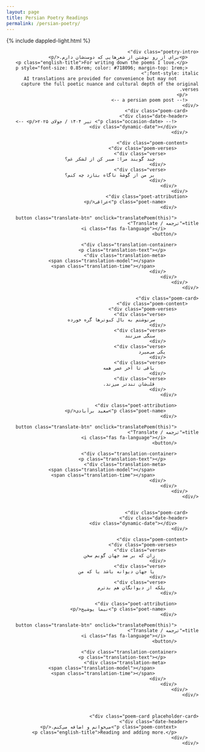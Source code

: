 ```yaml
---
layout: page
title: Persian Poetry Readings
permalink: /persian-poetry/
---
```

{% include dappled-light.html %}

<style>
@import url('https://fonts.googleapis.com/css2?family=Vazirmatn:wght@100..900&family=Noto+Naskh+Arabic:wght@400..700&display=swap');
@import url('https://cdnjs.cloudflare.com/ajax/libs/font-awesome/6.5.1/css/all.min.css');

.poetry-container {
    max-width: 900px;
    margin: 0 auto;
    direction: rtl;
    text-align: right;
}

.page-title {
    display: none;
}

.poetry-intro {
    font-family: 'Vazirmatn', sans-serif;
    font-size: 1rem;
    color: #4a5568;
    margin-bottom: 2rem;
    line-height: 1.6;
    text-align: center;
    direction: rtl;
    padding: 0 1rem;
}

.poem-card {
    border: 1px solid #e2e8f0;
    border-radius: 8px;
    padding: 1.5rem;
    margin: 2rem 0;
    background: #fff;
    box-shadow: 0 2px 6px rgba(0, 0, 0, 0.08);
    transition: all 0.3s ease;
    direction: rtl;
}

.poem-card:hover {
    box-shadow: 0 6px 20px rgba(0, 0, 0, 0.12);
    transform: translateY(-2px);
}

.date-header {
    margin-bottom: 1rem;
    border-bottom: 1px solid #e2e8f0;
    padding-bottom: 0.75rem;
    text-align: center;
}

.occasion-date {
    font-family: 'Vazirmatn', sans-serif;
    font-size: 0.9rem;
    color: #718096;
    margin: 0;
    font-weight: 400;
}

.poem-content {
    margin: 1rem 0;
}

.poem-verses {
    font-family: 'Noto Naskh Arabic', serif;
    font-size: 0.95rem;
    line-height: 1.5;
    color: #2c3e50;
    text-align: center;
    direction: rtl;
    margin: 0.75rem 0;
}

.verse {
    margin: 0.5rem 0;
    padding: 0 0.25rem;
}

.poet-attribution {
    margin-top: 1.5rem;
    padding-top: 1rem;
    border-top: 1px solid #e2e8f0;
    text-align: center;
}

.poet-name {
    font-family: 'Noto Naskh Arabic', serif;
    font-size: 1rem;
    color: #ed8936;
    font-weight: 600;
    margin: 0;
}

.poem-context {
    font-family: 'Vazirmatn', sans-serif;
    font-size: 0.85rem;
    color: #718096;
    margin-top: 0.5rem;
    line-height: 1.5;
    font-style: italic;
}

.english-title {
    font-family: 'Inter', sans-serif;
    font-size: 0.9rem;
    color: #a0aec0;
    margin-top: 0.5rem;
    direction: ltr;
    text-align: center;
    font-style: italic;
}

/* Dark mode styles */
body.dark .poem-card {
    background: #1a202c;
    border-color: #2d3748;
}

body.dark .page-title,
body.dark .poem-verses {
    color: #e2e8f0;
}

body.dark .poetry-intro,
body.dark .occasion-date,
body.dark .poem-context,
body.dark .english-title {
    color: #a0aec0;
}

body.dark .poet-name {
    color: #ed8936;
}

body.dark .date-header,
body.dark .poet-attribution {
    border-color: #2d3748;
}

.placeholder-card {
    text-align: center;
    background: #f7fafc;
    border-style: dashed;
}

body.dark .placeholder-card {
    background: #2d3748;
}

/* Translation features */
.translation-container {
    display: none;
    margin-top: 1rem;
    padding: 1rem;
    background: #f8f9fa;
    border-radius: 6px;
    border-left: 3px solid #ed8936;
    transition: all 0.3s ease;
    direction: ltr;
    text-align: left;
}

.translation-container.expanded {
    display: block;
    border: 1px solid #e2e8f0;
}

.translation-text {
    font-family: 'Inter', sans-serif;
    font-size: 0.95rem;
    line-height: 1.6;
    color: #2c3e50;
    margin: 0;
    font-style: italic;
}

.translation-meta {
    margin-top: 0.75rem;
    padding-top: 0.75rem;
    border-top: 1px solid #e2e8f0;
    font-size: 0.8rem;
    color: #718096;
    display: flex;
    justify-content: space-between;
    align-items: center;
}

.translate-btn {
    background: #ed8936;
    color: white;
    border: none;
    width: 32px;
    height: 32px;
    border-radius: 50%;
    font-size: 14px;
    cursor: pointer;
    transition: all 0.2s ease;
    display: flex;
    align-items: center;
    justify-content: center;
    margin: 1rem auto 0 auto;
    position: relative;
}

.translate-btn i {
    pointer-events: none;
}

.translate-btn:hover {
    background: #dd6b20;
    transform: translateY(-1px) scale(1.05);
}

.translate-btn:disabled {
    background: #a0aec0;
    cursor: not-allowed;
    transform: none;
}

.translate-btn.loading {
    color: transparent;
}

.translate-btn.loading::after {
    content: '';
    position: absolute;
    top: 50%;
    left: 50%;
    width: 16px;
    height: 16px;
    margin: -8px 0 0 -8px;
    border: 2px solid transparent;
    border-top-color: white;
    border-radius: 50%;
    animation: spin 1s linear infinite;
}

/* Advanced Loading Animation */
.loading-overlay {
    position: fixed;
    top: 0;
    left: 0;
    right: 0;
    bottom: 0;
    background: rgba(0, 0, 0, 0.8);
    display: flex;
    flex-direction: column;
    align-items: center;
    justify-content: center;
    z-index: 1000;
    backdrop-filter: blur(4px);
    opacity: 0;
    transition: opacity 0.3s ease;
}

.loading-container {
    text-align: center;
    color: white;
}

.loading-text {
    font-size: 1.2rem;
    margin-bottom: 2rem;
    font-weight: 500;
    opacity: 0.9;
}

.loading-bars {
    display: flex;
    flex-direction: column;
    gap: 8px;
    width: 300px;
}

.loading-bar {
    height: 6px;
    border-radius: 3px;
    overflow: hidden;
    background: rgba(255, 255, 255, 0.1);
}

.loading-bar:nth-child(1) {
    width: 100%;
}

.loading-bar:nth-child(2) {
    width: 85%;
    margin-left: auto;
}

.loading-bar:nth-child(3) {
    width: 70%;
}

.loading-progress {
    height: 100%;
    border-radius: 3px;
    background: linear-gradient(90deg, 
        #ed8936 0%, 
        #f6ad55 25%, 
        #48bb78 50%, 
        #38b2ac 75%, 
        #4299e1 100%
    );
    animation: loading-wave 2s ease-in-out infinite;
    transform-origin: left;
}

.loading-bar:nth-child(1) .loading-progress {
    animation-delay: 0s;
}

.loading-bar:nth-child(2) .loading-progress {
    animation-delay: 0.3s;
}

.loading-bar:nth-child(3) .loading-progress {
    animation-delay: 0.6s;
}

@keyframes loading-wave {
    0% {
        transform: scaleX(0);
        opacity: 0.8;
    }
    50% {
        transform: scaleX(1);
        opacity: 1;
    }
    100% {
        transform: scaleX(0);
        opacity: 0.8;
    }
}

@keyframes spin {
    0% { transform: rotate(0deg); }
    100% { transform: rotate(360deg); }
}

/* Dark mode adjustments for loading */
body.dark .loading-overlay {
    background: rgba(0, 0, 0, 0.9);
}

body.dark .loading-progress {
    background: linear-gradient(90deg, 
        #ed8936 0%, 
        #f6ad55 25%, 
        #68d391 50%, 
        #4fd1c7 75%, 
        #63b3ed 100%
    );
}

/* Responsive loading animation */
@media (max-width: 768px) {
    .loading-bars {
        width: 250px;
    }
    
    .loading-text {
        font-size: 1rem;
    }
}

.dynamic-date {
    font-family: 'Vazirmatn', sans-serif;
    font-size: 0.8rem;
    color: #ed8936;
    margin-top: 0.25rem;
    direction: rtl;
}

/* Dark mode for translation features */
body.dark .translation-container {
    background: #2d3748;
    border-left-color: #ed8936;
}

body.dark .translation-container.expanded {
    border-color: #4a5568;
}

body.dark .translation-text {
    color: #e2e8f0;
}

body.dark .translation-meta {
    border-top-color: #4a5568;
    color: #a0aec0;
}

body.dark .translate-btn {
    background: #ed8936;
}

body.dark .translate-btn:hover {
    background: #dd6b20;
}

/* Responsive design */
@media (max-width: 768px) {
    .poetry-container {
        padding: 0 0.75rem;
    }
    
    .poem-card {
        padding: 1rem;
        margin: 1.5rem 0;
    }
    
    .page-title {
        font-size: 2rem;
    }
    
    .poem-verses {
        font-size: 0.9rem;
        line-height: 1.4;
    }
    
    .poetry-intro {
        padding: 0 0.75rem;
    }
}

/* Print styles */
@media print {
    .poem-card {
        border: 1px solid #ccc;
        box-shadow: none;
        page-break-inside: avoid;
        margin: 1rem 0;
    }
}
</style>

<div class="poetry-container">
    <h1 class="page-title">رونویسی شعر فارسی</h1>
    
    <div class="poetry-intro">
        <p>برای از رو نوشتن از شعرهایی که دوست‌شان دارم.</p>
        <p class="english-title">For writing down the poems I love.</p>
        <p style="font-size: 0.85rem; color: #718096; margin-top: 1rem; font-style: italic;">
            AI translations are provided for convenience but may not capture the full poetic nuance and cultural depth of the original verses.
        </p>
        <!-- a persian poem post -->
    </div>
        <div class="poem-card">
        <div class="date-header">
            <!-- <p class="occasion-date"> تیر ۱۴۰۴ / جولای ۲۰۲۵</p> -->
            <div class="dynamic-date"></div>
        </div>
        
        <div class="poem-content">
            <div class="poem-verses">
                <div class="verse">
                    چند گویند مرا: صبر کن از لشکر غم؟
                </div>
                <div class="verse">
                    بر من از گوشهٔ ناگاه بتازد چه کنم؟
                </div>
            </div>
        </div>
        <div class="poet-attribution">
                <p class="poet-name">عراقی</p>
            </div>
            
            <button class="translate-btn" onclick="translatePoem(this)" title="ترجمه / Translate">
                <i class="fas fa-language"></i>
            </button>
            
            <div class="translation-container">
                <p class="translation-text"></p>
                <div class="translation-meta">
                    <span class="translation-model"></span>
                    <span class="translation-time"></span>
                </div>
            </div>
        </div>
    </div>

    <div class="poem-card">
        <div class="poem-content">
            <div class="poem-verses">
                <div class="verse">
                    سر‌نوشتم به بال کبوتر‌ها گره خورده
                </div>
                <div class="verse">
                    سنگی می‌زنند
                </div>
                <div class="verse">
                یکی می‌میرد
                </div>
                <div class="verse">
                    باقی تا آخر عمر همه
                </div>
                <div class="verse">
                    قلب‌شان تندتر می‌زند.
                </div>
            </div>
            
            <div class="poet-attribution">
                <p class="poet-name">سعید برآبادی</p>
            </div>
            
            <button class="translate-btn" onclick="translatePoem(this)" title="ترجمه / Translate">
                <i class="fas fa-language"></i>
            </button>
            
            <div class="translation-container">
                <p class="translation-text"></p>
                <div class="translation-meta">
                    <span class="translation-model"></span>
                    <span class="translation-time"></span>
                </div>
            </div>
        </div>
    </div>


        <div class="poem-card">
        <div class="date-header">
            <div class="dynamic-date"></div>
        </div>
        
        <div class="poem-content">
            <div class="poem-verses">
                <div class="verse">
                    زان که بر ضد جهان گویم سخن
                </div>
                <div class="verse">
                    یا جهان دیوانه باشد یا که من
                </div>
                <div class="verse">
                بلکه از دیوانگان هم بدترم
            </div>
            
            <div class="poet-attribution">
                <p class="poet-name">نیما یوشیج</p>
            </div>
            
            <button class="translate-btn" onclick="translatePoem(this)" title="ترجمه / Translate">
                <i class="fas fa-language"></i>
            </button>
            
            <div class="translation-container">
                <p class="translation-text"></p>
                <div class="translation-meta">
                    <span class="translation-model"></span>
                    <span class="translation-time"></span>
                </div>
            </div>
        </div>
    </div>



    <div class="poem-card placeholder-card">
        <div class="date-header">
            <p class="poem-context">می‌خوانم و اضافه می‌کنم.</p>
            <p class="english-title">Reading and adding more.</p>
        </div>
    </div>
</div>

<script>
// Persian date utilities
function toPersianDigits(str) {
    const persianDigits = '۰۱۲۳۴۵۶۷۸۹';
    return str.replace(/[0-9]/g, (w) => persianDigits[+w]);
}

function getPersianDate() {
    const now = new Date();
    const persianDate = now.toLocaleDateString('fa-IR-u-ca-persian', {
        year: 'numeric',
        month: 'long',
        day: 'numeric'
    });
    return toPersianDigits(persianDate);
}

function getRelativeTime() {
    const now = new Date();
    const hour = now.getHours();
    
    if (hour >= 5 && hour < 12) {
        return 'صبح امروز خوانده شد';
    } else if (hour >= 12 && hour < 17) {
        return 'ظهر امروز خوانده شد';
    } else if (hour >= 17 && hour < 20) {
        return 'عصر امروز خوانده شد';
    } else {
        return 'شب امروز خوانده شد';
    }
}

// Initialize dynamic dates
function initializeDynamicDates() {
    const dynamicDates = document.querySelectorAll('.dynamic-date');
    const persianDate = getPersianDate();
    const relativeTime = getRelativeTime();
    
    dynamicDates.forEach(element => {
        element.innerHTML = `
            <div style="font-size: 0.75rem; color: #718096; margin-top: 0.25rem;">
                ${persianDate}<br>
                ${relativeTime}
            </div>
        `;
    });
}

// Loading animation functions
function showLoadingAnimation() {
    // Remove any existing overlay
    hideLoadingAnimation();
    
    // Create loading overlay
    const overlay = document.createElement('div');
    overlay.className = 'loading-overlay';
    overlay.id = 'translation-loading';
    
    const container = document.createElement('div');
    container.className = 'loading-container';
    
    const text = document.createElement('div');
    text.className = 'loading-text';
    text.textContent = 'ترجمه در حال انجام... / Translating...';
    
    const barsContainer = document.createElement('div');
    barsContainer.className = 'loading-bars';
    
    // Create three loading bars
    for (let i = 0; i < 3; i++) {
        const bar = document.createElement('div');
        bar.className = 'loading-bar';
        
        const progress = document.createElement('div');
        progress.className = 'loading-progress';
        
        bar.appendChild(progress);
        barsContainer.appendChild(bar);
    }
    
    container.appendChild(text);
    container.appendChild(barsContainer);
    overlay.appendChild(container);
    
    document.body.appendChild(overlay);
    
    // Animate in
    requestAnimationFrame(() => {
        overlay.style.opacity = '1';
    });
}

function hideLoadingAnimation() {
    const overlay = document.getElementById('translation-loading');
    if (overlay) {
        overlay.style.opacity = '0';
        setTimeout(() => {
            if (overlay.parentNode) {
                overlay.parentNode.removeChild(overlay);
            }
        }, 300);
    }
}

// Translation functionality
async function translatePoem(button) {
    console.log('translatePoem called', button);
    const poemCard = button.closest('.poem-card');
    const poemVersesElement = poemCard.querySelector('.poem-verses');
    const poetName = poemCard.querySelector('.poet-name')?.textContent || '';
    const translationContainer = poemCard.querySelector('.translation-container');
    const translationText = poemCard.querySelector('.translation-text');
    const translationModel = poemCard.querySelector('.translation-model');
    const translationTime = poemCard.querySelector('.translation-time');
    
    // Get poem text
    const verses = Array.from(poemVersesElement.querySelectorAll('.verse'))
        .map(verse => verse.textContent.trim())
        .filter(text => text.length > 0)
        .join('\n');
    
    if (!verses) {
        alert('شعری برای ترجمه یافت نشد');
        return;
    }
    
    // Check cache
    const cacheKey = `translation_${btoa(unescape(encodeURIComponent(verses))).slice(0, 20)}`;
    const cached = localStorage.getItem(cacheKey);
    
    if (cached && !button.getAttribute('data-retranslate')) {
        try {
            const cachedData = JSON.parse(cached);
            showTranslation(translationContainer, translationText, translationModel, translationTime, cachedData);
            button.setAttribute('data-retranslate', 'true');
            button.title = 'ترجمه دوباره / Retranslate';
            return;
        } catch (e) {
            // Invalid cache, continue with new translation
            localStorage.removeItem(cacheKey);
        }
    }
    
    // Set loading state
    button.classList.add('loading');
    button.disabled = true;
    const originalTitle = button.title;
    button.title = 'در حال ترجمه...';
    
    // Show advanced loading animation
    showLoadingAnimation();
    
    try {
        // Direct call to Groq API with placeholder (replaced during build)
        const response = await fetch('https://api.groq.com/openai/v1/chat/completions', {
            method: 'POST',
            headers: {
                'Authorization': 'Bearer GROQ_API_KEY_PLACEHOLDER',
                'Content-Type': 'application/json'
            },
            body: JSON.stringify({
                model: "llama3-70b-8192",
                messages: [
                    {
                        role: "system",
                        content: `You are a Persian poetry expert and translator. Translate the following Persian poem into English while:
1. Preserving the poetic beauty and emotional essence
2. Maintaining cultural context and metaphors
3. Keeping the structure readable but poetic
4. Providing a flowing, literary translation rather than literal word-for-word
${poetName ? `5. Consider this is by ${poetName} - factor in their style and era` : ''}

Respond only with the English translation, no explanations.`
                    },
                    {
                        role: "user",
                        content: verses
                    }
                ],
                temperature: 0.7,
                max_tokens: 1000
            })
        });
        
        if (!response.ok) {
            const errorData = await response.json().catch(() => ({}));
            throw new Error(`Translation failed: ${response.status} - ${errorData.error?.message || 'Unknown error'}`);
        }
        
        const data = await response.json();
        const translation = data.choices[0].message.content.trim();
        const model = 'llama3-70b-8192';
        
        const result = {
            translation,
            model: model,
            timestamp: new Date().toISOString()
        };
        
        // Cache the result
        localStorage.setItem(cacheKey, JSON.stringify(result));
        
        // Show translation
        showTranslation(translationContainer, translationText, translationModel, translationTime, result);
        button.setAttribute('data-retranslate', 'true');
        button.title = 'ترجمه دوباره / Retranslate';
        
    } catch (error) {
        console.error('Translation error:', error);
        
        // Show error in translation container
        translationText.textContent = `خطا در ترجمه: ${error.message}`;
        translationText.style.color = '#e53e3e';
        translationModel.textContent = 'Error occurred';
        translationTime.textContent = new Date().toLocaleString('fa-IR');
        translationContainer.classList.add('expanded');
        
        button.title = originalTitle;
    } finally {
        button.classList.remove('loading');
        button.disabled = false;
        hideLoadingAnimation();
    }
}

function showTranslation(container, textElement, modelElement, timeElement, data) {
    textElement.textContent = data.translation;
    modelElement.textContent = `Translated by ${data.model} • AI translation may lack poetic nuance`;
    
    const translationTime = new Date(data.timestamp);
    timeElement.textContent = translationTime.toLocaleString('fa-IR');
    
    container.classList.add('expanded');
}

// Initialize on page load
document.addEventListener('DOMContentLoaded', function() {
    initializeDynamicDates();
    
    // Update dates every minute
    setInterval(initializeDynamicDates, 60000);
});

// Handle theme changes
const themeToggle = document.querySelector('.theme-toggle input');
if (themeToggle) {
    themeToggle.addEventListener('change', function() {
        // Slight delay to ensure theme has switched
        setTimeout(initializeDynamicDates, 100);
    });
}
</script> 